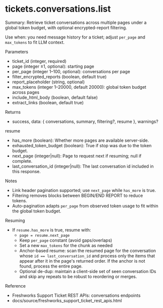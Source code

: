 # tickets.conversations.list

Summary: Retrieve ticket conversations across multiple pages under a global token budget, with optional encrypted-report filtering.

Use when: you need message history for a ticket; adjust `per_page` and `max_tokens` to fit LLM context.

Parameters
- ticket_id (integer, required)
- page (integer ≥1, optional): starting page
- per_page (integer 1–100, optional): conversations per page
- filter_encrypted_reports (boolean, default true)
- report_placeholder (string, optional)
- max_tokens (integer 1–20000, default 20000): global token budget across pages
- include_html_body (boolean, default false)
- extract_links (boolean, default true)

Returns
- success, data: { conversations, summary, filtering?, resume }, warnings?

resume
- has_more (boolean): Whether more pages are available server-side.
- exhausted_token_budget (boolean): True if stop was due to the token budget.
- next_page (integer|null): Page to request next if resuming; null if complete.
- last_conversation_id (integer|null): The last conversation id included in this response.

Notes
- Link header pagination supported; use `next_page` while `has_more` is true.
- Filtering removes blocks between BEGIN/END REPORT to reduce tokens.
- Auto-pagination adapts `per_page` from observed token usage to fit within the global token budget.

Resuming
- If `resume.has_more` is true, resume with:
  - `page = resume.next_page`
  - Keep `per_page` constant (avoid gaps/overlaps)
  - Set a new `max_tokens` for the chunk as needed
  - Anchor-based resume: scan the resumed page for the conversation whose `id == last_conversation_id` and process only the items that appear after it in the page's returned order. If the anchor is not found, process the entire page.
  - Optional de-dup: maintain a client-side set of seen conversation IDs and skip any repeats to be robust to reordering or merges.

Reference
- Freshworks Support Ticket REST APIs: conversations endpoints
- docs/source/freshworks_support_ticket_rest_apis.html
